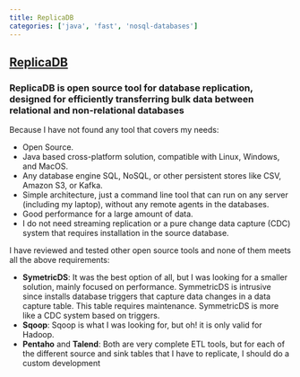 ```yaml
---
title: ReplicaDB
categories: ['java', 'fast', 'nosql-databases']
---
```

## [ReplicaDB](https://github.com/osalvador/ReplicaDB)

### ReplicaDB is open source tool for database replication, designed for efficiently transferring bulk data between relational and non-relational databases


Because I have not found any tool that covers my needs:

- Open Source.
- Java based cross-platform solution, compatible with Linux, Windows, and MacOS.
- Any database engine SQL, NoSQL, or other persistent stores like CSV, Amazon S3, or Kafka. 
- Simple architecture, just a command line tool that can run on any server (including my laptop), without any remote agents in the databases.
- Good performance for a large amount of data. 
- I do not need streaming replication or a pure change data capture (CDC) system that requires installation in the source database.

I have reviewed and tested other open source tools and none of them meets all the above requirements:

- **SymetricDS**: It was the best option of all, but I was looking for a smaller solution, mainly focused on performance. SymmetricDS is intrusive since installs database triggers that capture data changes in a data capture table. This table requires maintenance. SymmetricDS is more like a CDC system based on triggers.  
- **Sqoop**: Sqoop is what I was looking for, but oh! it is only valid for Hadoop.
- **Pentaho** and **Talend**: Both are very complete ETL tools, but for each of the different source and sink tables that I have to replicate, I should do a custom development

